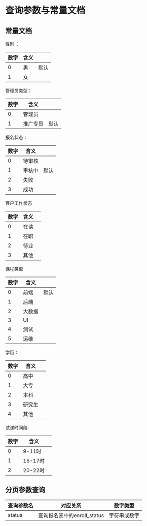 # 查询参数与常量文档

## 常量文档

性别 ：

| 数字 | 含义 |      |
| ---- | ---- | ---- |
| 0    | 男   | 默认 |
| 1    | 女   |      |

管理员类型：

| 数字 | 含义     |      |
| ---- | -------- | ---- |
| 0    | 管理员   |      |
| 1    | 推广专员 | 默认 |

报名状态：

| 数字 | 含义   |      |
| ---- | ------ | ---- |
| 0    | 待审核 |      |
| 1    | 审核中 | 默认 |
| 2    | 失败   |      |
|3	   |成功	  |		|

客户工作状态

| 数字 | 含义 |      |
| ---- | ---- | ---- |
| 0    | 在读 |      |
| 1    | 在职 |      |
| 2    | 待业 |      |
| 3    | 其他 |      |

课程类型

| 数字 | 含义   |      |
| ---- | ------ | ---- |
| 0    | 前端   | 默认 |
| 1    | 后端   |      |
| 2    | 大数据 |      |
| 3    | UI     |      |
| 4    | 测试   |      |
| 5    | 运维   |      |

学历：

| 数字 | 含义   |      |
| ---- | ------ | ---- |
| 0    | 高中   |      |
| 1    | 大专   |      |
| 2    | 本科   |      |
| 3    | 研究生 |      |
| 4    | 其他   |      |

试课时间段:

| 数字 | 含义    |      |
| ---- | ------- | ---- |
| 0    | 9-11时  |      |
| 1    | 15-17时 |      |
| 2    | 20-22时 |      |

## 分页参数查询

| 查询参数名 | 对应关系    |   数字类型   |
| ---- | ------- | ---- |
| status    | 查询报名表中的enroll_status  |  字符串或数字    |


